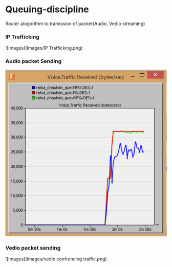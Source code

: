 # Queuing-discipline
Router alogorithm to tramission of packet(Audio, Vedio streaming)
### IP Trafficking
![Images](images/IP Trafficking.png)
### Audio packet Sending
![Images](images/voice.png)
### Vedio packet sending
![Images](images/vedio confrencing traffic.png)
